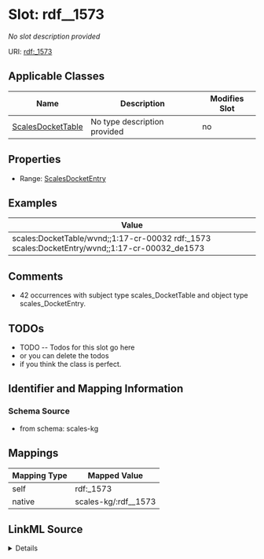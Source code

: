 

# Slot: rdf__1573


_No slot description provided_





URI: [rdf:_1573](http://www.w3.org/1999/02/22-rdf-syntax-ns#_1573)



<!-- no inheritance hierarchy -->





## Applicable Classes

| Name | Description | Modifies Slot |
| --- | --- | --- |
| [ScalesDocketTable](../classes/ScalesDocketTable.md) | No type description provided |  no  |







## Properties

* Range: [ScalesDocketEntry](../classes/ScalesDocketEntry.md)






## Examples

| Value |
| --- |
| scales:DocketTable/wvnd;;1:17-cr-00032 rdf:_1573 scales:DocketEntry/wvnd;;1:17-cr-00032_de1573 |

## Comments

* 42 occurrences with subject type scales_DocketTable and object type scales_DocketEntry.

## TODOs

* TODO -- Todos for this slot go here
* or you can delete the todos
* if you think the class is perfect.

## Identifier and Mapping Information







### Schema Source


* from schema: scales-kg




## Mappings

| Mapping Type | Mapped Value |
| ---  | ---  |
| self | rdf:_1573 |
| native | scales-kg/:rdf__1573 |




## LinkML Source

<details>
```yaml
name: rdf__1573
description: No slot description provided
todos:
- TODO -- Todos for this slot go here
- or you can delete the todos
- if you think the class is perfect.
comments:
- 42 occurrences with subject type scales_DocketTable and object type scales_DocketEntry.
examples:
- value: scales:DocketTable/wvnd;;1:17-cr-00032 rdf:_1573 scales:DocketEntry/wvnd;;1:17-cr-00032_de1573
from_schema: scales-kg
rank: 1000
slot_uri: rdf:_1573
alias: rdf__1573
domain_of:
- scales_DocketTable
range: scales_DocketEntry

```
</details>